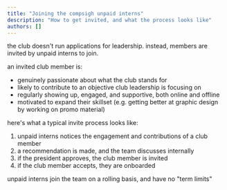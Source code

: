 ```yaml
---
title: "Joining the compsigh unpaid interns"
description: "How to get invited, and what the process looks like"
authors: []
---
```


the club doesn't run applications for leadership. instead, members are invited by unpaid interns to join.

an invited club member is:

- genuinely passionate about what the club stands for
- likely to contribute to an objective club leadership is focusing on
- regularly showing up, engaged, and supportive, both online and offline
- motivated to expand their skillset (e.g. getting better at graphic design by working on promo material)

here's what a typical invite process looks like:

1. unpaid interns notices the engagement and contributions of a club member
2. a recommendation is made, and the team discusses internally
3. if the president approves, the club member is invited
4. if the club member accepts, they are onboarded

unpaid interns join the team on a rolling basis, and have no "term limits"
